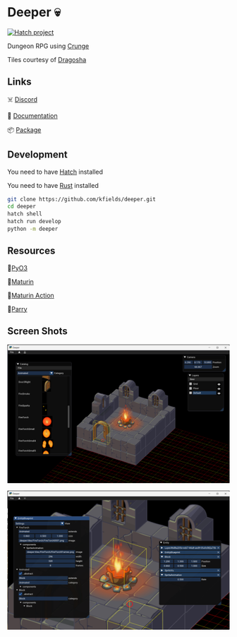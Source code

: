 # Deeper :skull:

[![Hatch project](https://img.shields.io/badge/%F0%9F%A5%9A-Hatch-4051b5.svg)](https://github.com/pypa/hatch)

Dungeon RPG using [Crunge](https://github.com/crungelab/crunge)

Tiles courtesy of [Dragosha](https://dragosha.com/free/dungeon-part-1-tiles.html)

## Links
:skull_and_crossbones: [Discord](https://discord.gg/VZnZ26fhqF)

:notebook: [Documentation](https://kfields.github.io/deeper/)

:package: [Package](https://pypi.org/project/deeper-rpg/)

## Development

You need to have [Hatch](https://hatch.pypa.io/latest/install/) installed

You need to have [Rust](https://www.rust-lang.org/tools/install) installed

```bash
git clone https://github.com/kfields/deeper.git
cd deeper
hatch shell
hatch run develop
python -m deeper
```

## Resources

:link:[PyO3](https://github.com/PyO3/pyo3)

:link:[Maturin](https://github.com/PyO3/maturin)

:link:[Maturin Action](https://github.com/messense/maturin-action)

:link:[Parry](https://parry.rs/)

## Screen Shots

![Level Editor Screen Shot](https://github.com/kfields/deeper/blob/main/images/deeper1.png?raw=true "Level Editor")

![Entity Editor Screen Shot](https://github.com/kfields/deeper/blob/main/images/deeper2.png?raw=true "Entity Editor")
